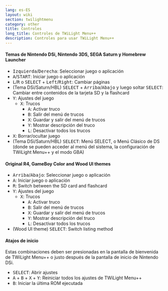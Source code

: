 ```yaml
---
lang: es-ES
layout: wiki
section: twilightmenu
category: other
title: Controles
long_title: Controles de TWiLight Menu++
description: Controles para usar TWiLight Menu++
---
```


#### Temas de Nintendo DSi, Nintendo 3DS, SEGA Saturn y Homebrew Launcher
- <kbd>Izquierda</kbd>/<kbd>Derecha</kbd>: Seleccionar juego o aplicación
- <kbd class="face">A</kbd>/<kbd>START</kbd>: Iniciar juego o aplicación
- <kbd class="l">L</kbd>/<kbd class="r">R</kbd> o <kbd>SELECT</kbd> + <kbd>Left</kbd>/<kbd>Right</kbd>: Cambiar páginas
- (Tema DSi/Saturn/HBL) <kbd>SELECT</kbd> + <kbd>Arriba</kbd>/<kbd>Abajo</kbd> y luego soltar <kbd>SELECT</kbd>: Cambiar entre contenidos de la tarjeta SD y la flashcard
- <kbd class="face">Y</kbd>: Ajustes del juego
   - <kbd class="face">X</kbd>: Trucos
      - <kbd class="face">A</kbd>: Activar truco
      - <kbd class="face">B</kbd>: Salir del menú de trucos
      - <kbd class="face">X</kbd>: Guardar y salir del menú de trucos
      - <kbd class="face">Y</kbd>: Mostrar descripción del truco
      - <kbd class="l">L</kbd>: Desactivar todos los trucos
- <kbd class="face">X</kbd>: Borrar/ocultar juego
- (Tema DSi/Saturn/HBL) <kbd>SELECT</kbd>: Menú SELECT, o Menú Clásico de DS (donde se pueden acceder al menú del sistema, la configuración de TWiLight Menu++ y el modo GBA)

#### Original R4, GameBoy Color and Wood UI themes
- <kbd>Arriba</kbd>/<kbd>Abajo</kbd>: Seleccionar juego o aplicación
- <kbd class="face">A</kbd>: Iniciar juego o aplicación
- <kbd class="r">R</kbd>: Switch between the SD card and flashcard
- <kbd class="face">Y</kbd>: Ajustes del juego
   - <kbd class="face">X</kbd>: Trucos
      - <kbd class="face">A</kbd>: Activar truco
      - <kbd class="face">B</kbd>: Salir del menú de trucos
      - <kbd class="face">X</kbd>: Guardar y salir del menú de trucos
      - <kbd class="face">Y</kbd>: Mostrar descripción del truco
      - <kbd class="l">L</kbd>: Desactivar todos los trucos
- (Wood UI theme) <kbd>SELECT</kbd>: Switch listing method

#### Atajos de inicio
Estas combinaciones deben ser presionadas en la pantalla de bienvenida de TWiLight Menu++ o justo después de la pantalla de inicio de Nintendo DSi.

- <kbd>SELECT</kbd>: Abrir ajustes
- <kbd class="face">A</kbd> + <kbd class="face">B</kbd> + <kbd class="face">X</kbd> + <kbd class="face">Y</kbd>: Reiniciar todos los ajustes de TWiLight Menu++
- <kbd class="face">B</kbd>: Iniciar la última ROM ejecutada
